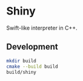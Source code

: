 # Shiny

Swift-like interpreter in C++.

## Development

```bash
mkdir build
cmake --build build
build/shiny
```
